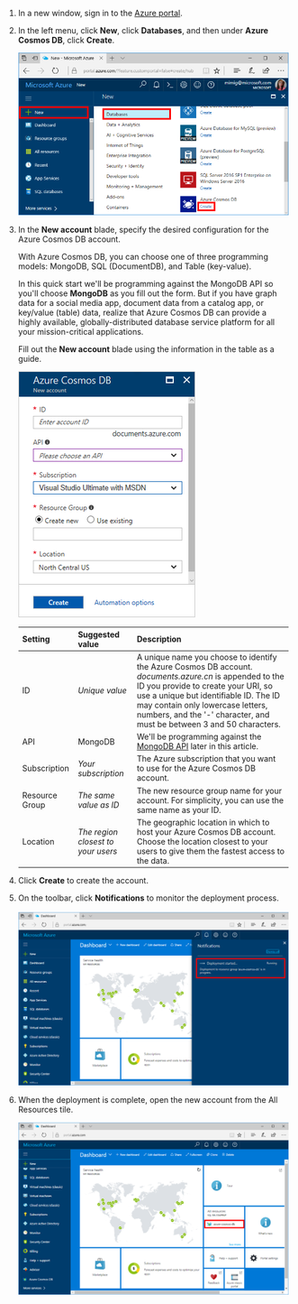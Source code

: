 1. In a new window, sign in to the [Azure portal](https://portal.azure.cn/).
2. In the left menu, click **New**, click **Databases**, and then under **Azure Cosmos DB**, click **Create**.

   ![Screen shot of the Azure portal, highlighting More Services, and Azure Cosmos DB](./media/cosmos-db-create-dbaccount-mongodb/create-nosql-db-databases-json-tutorial-1.png)

3. In the **New account** blade, specify the desired configuration for the Azure Cosmos DB account. 

    With Azure Cosmos DB, you can choose one of three programming models: MongoDB, SQL (DocumentDB), and Table (key-value). 

    In this quick start we'll be programming against the MongoDB API so you'll choose **MongoDB** as you fill out the form. But if you have graph data for a social media app, document data from a catalog app, or key/value (table) data, realize that Azure Cosmos DB can provide a highly available, globally-distributed database service platform for all your mission-critical applications.

    Fill out the **New account** blade using the information in the table as a guide.

    ![Screen shot of the New Azure Cosmos DB blade](./media/cosmos-db-create-dbaccount-mongodb/create-nosql-db-databases-json-tutorial-2.png)

    Setting|Suggested value|Description
    ---|---|---
    ID|*Unique value*|A unique name you choose to identify the Azure Cosmos DB account. *documents.azure.cn* is appended to the ID you provide to create your URI, so use a unique but identifiable ID. The ID may contain only lowercase letters, numbers, and the '-' character, and must be between 3 and 50 characters.
    API|MongoDB|We'll be programming against the [MongoDB API](../articles/documentdb/documentdb-protocol-mongodb.md) later in this article.|
    Subscription|*Your subscription*|The Azure subscription that you want to use for the Azure Cosmos DB account. 
    Resource Group|*The same value as ID*|The new resource group name for your account. For simplicity, you can use the same name as your ID. 
    Location|*The region closest to your users*|The geographic location in which to host your Azure Cosmos DB account. Choose the location closest to your users to give them the fastest access to the data.

4. Click **Create** to create the account.
5. On the toolbar, click **Notifications** to monitor the deployment process.

    ![Deployment started notification](./media/cosmos-db-create-dbaccount-mongodb/azure-documentdb-nosql-notification.png)

6.  When the deployment is complete, open the new account from the All Resources tile. 

    ![DocumentDB account on the All Resources tile](./media/cosmos-db-create-dbaccount-mongodb/azure-documentdb-all-resources.png)
<!--Update_Description: wording update-->
<!--ms.date: 09/18/2017-->